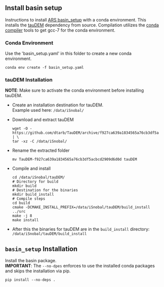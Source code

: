 ## Install basin setup

Instructions to
install [ARS basin_setup](https://github.com/USDA-ARS-NWRC/basin_setup)
with a conda environment. This installs the
[tauDEM](https://github.com/dtarb/TauDEM) dependency from source. Compilation
utilizes the
[conda  compiler](https://docs.conda.io/projects/conda-build/en/latest/resources/compiler-tools.html)
tools to get gcc-7 for the conda environment.

### Conda Environment

Use the 'basin_setup.yaml' in this folder to create a new conda environment.

```shell
conda env create -f basin_setup.yaml
```

### tauDEM Installation

__NOTE__: Make sure to activate the conda environment before installing tauDEM.

* Create an installation destination for tauDEM.<br>
  Example used here: `/data/iSnobal/`
* Download and extract tauDEM
  ```shell
  wget -O - https://github.com/dtarb/TauDEM/archive/f927ca639a1834565a76cb3df5acbcd2909d6d0d.tar.gz | \
  tar -xz -C /data/iSnobal/
  ```
* Rename the extracted folder
  ```shell
  mv TauDEM-f927ca639a1834565a76cb3df5acbcd2909d6d0d tauDEM
  ```

* Compile and install
  ```shell
  cd /data/iSnobal/tauDEM/
  # Directory for build
  mkdir build
  # Destination for the binaries
  mkdir build_install
  # Compile steps
  cd build
  cmake -DCMAKE_INSTALL_PREFIX=/data/iSnobal/tauDEM/build_install ../src
  make -j 8
  make install
  ```
* After this the binaries for tauDEM are in the `build_install` directory:
  `/data/iSnobal/tauDEM/build_install`

## `basin_setup` Installation

Install the basin package.<br>
__IMPORTANT__: The `--no-dpes` enforces to use the installed conda packages
and skips the installation via pip.
```shell
pip install --no-deps .
```